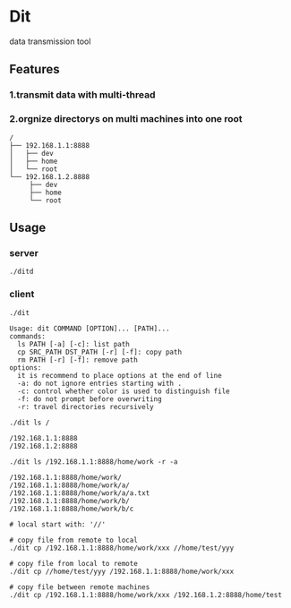 # Dit
data transmission tool

## Features
### 1.transmit data with multi-thread
### 2.orgnize directorys on multi machines into one root
```
/
├── 192.168.1.1:8888
│   ├── dev
│   ├── home
│   └── root
└── 192.168.1.2.8888
     ├── dev
     ├── home
     └── root
```

## Usage
### server
```
./ditd
```

### client
```
./dit

Usage: dit COMMAND [OPTION]... [PATH]...
commands:
  ls PATH [-a] [-c]: list path
  cp SRC_PATH DST_PATH [-r] [-f]: copy path
  rm PATH [-r] [-f]: remove path
options:
  it is recommend to place options at the end of line
  -a: do not ignore entries starting with .
  -c: control whether color is used to distinguish file
  -f: do not prompt before overwriting
  -r: travel directories recursively
```

```
./dit ls /

/192.168.1.1:8888
/192.168.1.2:8888
```

```
./dit ls /192.168.1.1:8888/home/work -r -a

/192.168.1.1:8888/home/work/
/192.168.1.1:8888/home/work/a/
/192.168.1.1:8888/home/work/a/a.txt
/192.168.1.1:8888/home/work/b/
/192.168.1.1:8888/home/work/b/c
```

```
# local start with: '//'

# copy file from remote to local
./dit cp /192.168.1.1:8888/home/work/xxx //home/test/yyy

# copy file from local to remote
./dit cp //home/test/yyy /192.168.1.1:8888/home/work/xxx 

# copy file between remote machines
./dit cp /192.168.1.1:8888/home/work/xxx /192.168.1.2:8888/home/test
```
